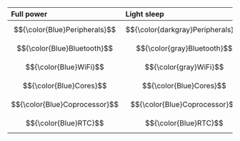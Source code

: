 | Full power | Light sleep | Deep sleep |    
|:--------------|:--------------|:--------------|      
| $${\color{Blue}Peripherals}$$ | $${\color{darkgray}Peripherals}$$ | $${\color{darkgray}Peripherals}$$ |     
| $${\color{Blue}Bluetooth}$$ | $${\color{gray}Bluetooth}$$ | $${\color{darkgray}Bluetooth}$$ |     
| $${\color{Blue}WiFi}$$ | $${\color{gray}WiFi}$$ | $${\color{darkgray}WiFi}$$ |    
| $${\color{Blue}Cores}$$ | $${\color{Blue}Cores}$$ | $${\color{darkgray}Cores}$$ |     
| $${\color{Blue}Coprocessor}$$ | $${\color{Blue}Coprocessor}$$ | $${\color{SkyBlue}Coprocessor}$$ |     
| $${\color{Blue}RTC}$$ | $${\color{Blue}RTC}$$ | $${\color{Blue}RTC}$$ |            
     
     